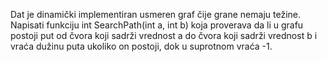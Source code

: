 ﻿Dat je dinamički implementiran usmeren graf čije grane nemaju težine. 
Napisati funkciju int SearchPath(int a, int b) koja proverava 
da li u grafu postoji put od čvora koji sadrži vrednost a do čvora koji sadrži vrednost b 
i vraća dužinu puta ukoliko on postoji, dok u suprotnom vraća -1.